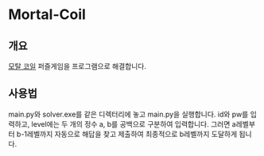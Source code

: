 # Mortal-Coil
## 개요
[모탈 코일](http://www.hacker.org/coil/) 퍼즐게임을 프로그램으로 해결합니다.



## 사용법

main.py와 solver.exe를 같은 디렉터리에 놓고 main.py을 실행합니다.
id와 pw를 입력하고, level에는 두 개의 정수 a, b를 공백으로 구분하여 입력합니다.
그러면 a레벨부터 b-1레벨까지 자동으로 해답을 찾고 제출하여 최종적으로 b레벨까지 도달하게 됩니다.

